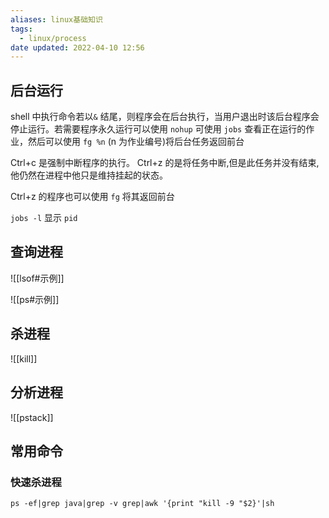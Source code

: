 ```yaml
---
aliases: linux基础知识
tags:
  - linux/process
date updated: 2022-04-10 12:56
---
```


## 后台运行

shell 中执行命令若以`&` 结尾，则程序会在后台执行，当用户退出时该后台程序会停止运行。若需要程序永久运行可以使用 `nohup`
可使用 `jobs` 查看正在运行的作业，然后可以使用 `fg %n` (n 为作业编号)将后台任务返回前台

Ctrl+c 是强制中断程序的执行。
Ctrl+z 的是将任务中断,但是此任务并没有结束,他仍然在进程中他只是维持挂起的状态。

Ctrl+z 的程序也可以使用 `fg` 将其返回前台

`jobs -l` 显示 `pid`

## 查询进程

![[lsof#示例]]

![[ps#示例]]

## 杀进程

![[kill]]

## 分析进程

![[pstack]]

## 常用命令

### 快速杀进程

```shell
ps -ef|grep java|grep -v grep|awk '{print "kill -9 "$2}'|sh
```
